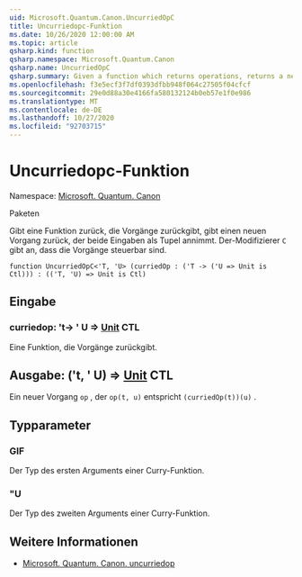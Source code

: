 ```yaml
---
uid: Microsoft.Quantum.Canon.UncurriedOpC
title: Uncurriedopc-Funktion
ms.date: 10/26/2020 12:00:00 AM
ms.topic: article
qsharp.kind: function
qsharp.namespace: Microsoft.Quantum.Canon
qsharp.name: UncurriedOpC
qsharp.summary: Given a function which returns operations, returns a new operation which takes both inputs as a tuple. The modifier `C` indicates that the operations are controllable.
ms.openlocfilehash: f3e5ecf3f7df0393dfbb948f064c27505f04cfcf
ms.sourcegitcommit: 29e0d88a30e4166fa580132124b0eb57e1f0e986
ms.translationtype: MT
ms.contentlocale: de-DE
ms.lasthandoff: 10/27/2020
ms.locfileid: "92703715"
---
```

# <a name="uncurriedopc-function"></a>Uncurriedopc-Funktion

Namespace: [Microsoft. Quantum. Canon](xref:Microsoft.Quantum.Canon)

Paketen [](https://nuget.org/packages/)


Gibt eine Funktion zurück, die Vorgänge zurückgibt, gibt einen neuen Vorgang zurück, der beide Eingaben als Tupel annimmt.
Der-Modifizierer `C` gibt an, dass die Vorgänge steuerbar sind.

```qsharp
function UncurriedOpC<'T, 'U> (curriedOp : ('T -> ('U => Unit is Ctl))) : (('T, 'U) => Unit is Ctl)
```


## <a name="input"></a>Eingabe

### <a name="curriedop--t---u--unit-ctl"></a>curriedop: 't-> ' U => [Unit](xref:microsoft.quantum.lang-ref.unit) CTL

Eine Funktion, die Vorgänge zurückgibt.



## <a name="output--tu--unit-ctl"></a>Ausgabe: ('t, ' U) => [Unit](xref:microsoft.quantum.lang-ref.unit) CTL

Ein neuer Vorgang `op` , der `op(t, u)` entspricht `(curriedOp(t))(u)` .

## <a name="type-parameters"></a>Typparameter

### <a name="t"></a>GIF

Der Typ des ersten Arguments einer Curry-Funktion.
### <a name="u"></a>"U

Der Typ des zweiten Arguments einer Curry-Funktion.

## <a name="see-also"></a>Weitere Informationen

- [Microsoft. Quantum. Canon. uncurriedop](xref:Microsoft.Quantum.Canon.UncurriedOp)
